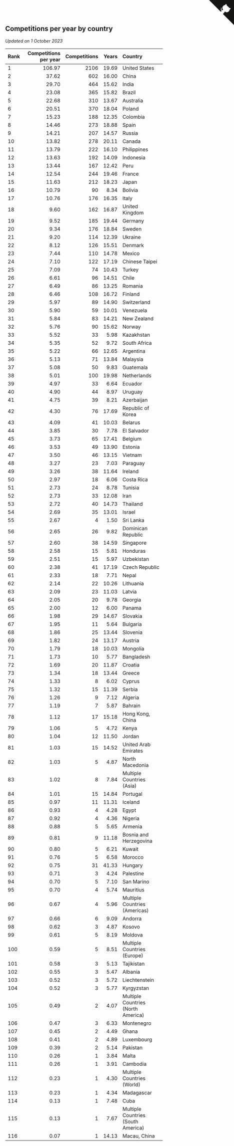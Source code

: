 ## Competitions per year by country

*Updated on  1 October 2023*

| Rank | Competitions per year | Competitions | Years | Country |
| :--- | ---: | ---: | ---: | :--- |
| 1 | 106.97 | 2106 | 19.69 | United States |
| 2 | 37.62 | 602 | 16.00 | China |
| 3 | 29.70 | 464 | 15.62 | India |
| 4 | 23.08 | 365 | 15.82 | Brazil |
| 5 | 22.68 | 310 | 13.67 | Australia |
| 6 | 20.51 | 370 | 18.04 | Poland |
| 7 | 15.23 | 188 | 12.35 | Colombia |
| 8 | 14.46 | 273 | 18.88 | Spain |
| 9 | 14.21 | 207 | 14.57 | Russia |
| 10 | 13.82 | 278 | 20.11 | Canada |
| 11 | 13.79 | 222 | 16.10 | Philippines |
| 12 | 13.63 | 192 | 14.09 | Indonesia |
| 13 | 13.44 | 167 | 12.42 | Peru |
| 14 | 12.54 | 244 | 19.46 | France |
| 15 | 11.63 | 212 | 18.23 | Japan |
| 16 | 10.79 | 90 | 8.34 | Bolivia |
| 17 | 10.76 | 176 | 16.35 | Italy |
| 18 | 9.60 | 162 | 16.87 | United Kingdom |
| 19 | 9.52 | 185 | 19.44 | Germany |
| 20 | 9.34 | 176 | 18.84 | Sweden |
| 21 | 9.20 | 114 | 12.39 | Ukraine |
| 22 | 8.12 | 126 | 15.51 | Denmark |
| 23 | 7.44 | 110 | 14.78 | Mexico |
| 24 | 7.10 | 122 | 17.19 | Chinese Taipei |
| 25 | 7.09 | 74 | 10.43 | Turkey |
| 26 | 6.61 | 96 | 14.51 | Chile |
| 27 | 6.49 | 86 | 13.25 | Romania |
| 28 | 6.46 | 108 | 16.72 | Finland |
| 29 | 5.97 | 89 | 14.90 | Switzerland |
| 30 | 5.90 | 59 | 10.01 | Venezuela |
| 31 | 5.84 | 83 | 14.21 | New Zealand |
| 32 | 5.76 | 90 | 15.62 | Norway |
| 33 | 5.52 | 33 | 5.98 | Kazakhstan |
| 34 | 5.35 | 52 | 9.72 | South Africa |
| 35 | 5.22 | 66 | 12.65 | Argentina |
| 36 | 5.13 | 71 | 13.84 | Malaysia |
| 37 | 5.08 | 50 | 9.83 | Guatemala |
| 38 | 5.01 | 100 | 19.98 | Netherlands |
| 39 | 4.97 | 33 | 6.64 | Ecuador |
| 40 | 4.90 | 44 | 8.97 | Uruguay |
| 41 | 4.75 | 39 | 8.21 | Azerbaijan |
| 42 | 4.30 | 76 | 17.69 | Republic of Korea |
| 43 | 4.09 | 41 | 10.03 | Belarus |
| 44 | 3.85 | 30 | 7.78 | El Salvador |
| 45 | 3.73 | 65 | 17.41 | Belgium |
| 46 | 3.53 | 49 | 13.90 | Estonia |
| 47 | 3.50 | 46 | 13.15 | Vietnam |
| 48 | 3.27 | 23 | 7.03 | Paraguay |
| 49 | 3.26 | 38 | 11.64 | Ireland |
| 50 | 2.97 | 18 | 6.06 | Costa Rica |
| 51 | 2.73 | 24 | 8.78 | Tunisia |
| 52 | 2.73 | 33 | 12.08 | Iran |
| 53 | 2.72 | 40 | 14.73 | Thailand |
| 54 | 2.69 | 35 | 13.01 | Israel |
| 55 | 2.67 | 4 | 1.50 | Sri Lanka |
| 56 | 2.65 | 26 | 9.82 | Dominican Republic |
| 57 | 2.60 | 38 | 14.59 | Singapore |
| 58 | 2.58 | 15 | 5.81 | Honduras |
| 59 | 2.51 | 15 | 5.97 | Uzbekistan |
| 60 | 2.38 | 41 | 17.19 | Czech Republic |
| 61 | 2.33 | 18 | 7.71 | Nepal |
| 62 | 2.14 | 22 | 10.26 | Lithuania |
| 63 | 2.09 | 23 | 11.03 | Latvia |
| 64 | 2.05 | 20 | 9.78 | Georgia |
| 65 | 2.00 | 12 | 6.00 | Panama |
| 66 | 1.98 | 29 | 14.67 | Slovakia |
| 67 | 1.95 | 11 | 5.64 | Bulgaria |
| 68 | 1.86 | 25 | 13.44 | Slovenia |
| 69 | 1.82 | 24 | 13.17 | Austria |
| 70 | 1.79 | 18 | 10.03 | Mongolia |
| 71 | 1.73 | 10 | 5.77 | Bangladesh |
| 72 | 1.69 | 20 | 11.87 | Croatia |
| 73 | 1.34 | 18 | 13.44 | Greece |
| 74 | 1.33 | 8 | 6.02 | Cyprus |
| 75 | 1.32 | 15 | 11.39 | Serbia |
| 76 | 1.26 | 9 | 7.12 | Algeria |
| 77 | 1.19 | 7 | 5.87 | Bahrain |
| 78 | 1.12 | 17 | 15.18 | Hong Kong, China |
| 79 | 1.06 | 5 | 4.72 | Kenya |
| 80 | 1.04 | 12 | 11.50 | Jordan |
| 81 | 1.03 | 15 | 14.52 | United Arab Emirates |
| 82 | 1.03 | 5 | 4.87 | North Macedonia |
| 83 | 1.02 | 8 | 7.84 | Multiple Countries (Asia) |
| 84 | 1.01 | 15 | 14.84 | Portugal |
| 85 | 0.97 | 11 | 11.31 | Iceland |
| 86 | 0.93 | 4 | 4.28 | Egypt |
| 87 | 0.92 | 4 | 4.36 | Nigeria |
| 88 | 0.88 | 5 | 5.65 | Armenia |
| 89 | 0.81 | 9 | 11.18 | Bosnia and Herzegovina |
| 90 | 0.80 | 5 | 6.21 | Kuwait |
| 91 | 0.76 | 5 | 6.58 | Morocco |
| 92 | 0.75 | 31 | 41.33 | Hungary |
| 93 | 0.71 | 3 | 4.24 | Palestine |
| 94 | 0.70 | 5 | 7.10 | San Marino |
| 95 | 0.70 | 4 | 5.74 | Mauritius |
| 96 | 0.67 | 4 | 5.96 | Multiple Countries (Americas) |
| 97 | 0.66 | 6 | 9.09 | Andorra |
| 98 | 0.62 | 3 | 4.87 | Kosovo |
| 99 | 0.61 | 5 | 8.19 | Moldova |
| 100 | 0.59 | 5 | 8.51 | Multiple Countries (Europe) |
| 101 | 0.58 | 3 | 5.13 | Tajikistan |
| 102 | 0.55 | 3 | 5.47 | Albania |
| 103 | 0.52 | 3 | 5.72 | Liechtenstein |
| 104 | 0.52 | 3 | 5.77 | Kyrgyzstan |
| 105 | 0.49 | 2 | 4.07 | Multiple Countries (North America) |
| 106 | 0.47 | 3 | 6.33 | Montenegro |
| 107 | 0.45 | 2 | 4.49 | Ghana |
| 108 | 0.41 | 2 | 4.89 | Luxembourg |
| 109 | 0.39 | 2 | 5.14 | Pakistan |
| 110 | 0.26 | 1 | 3.84 | Malta |
| 111 | 0.26 | 1 | 3.91 | Cambodia |
| 112 | 0.23 | 1 | 4.30 | Multiple Countries (World) |
| 113 | 0.23 | 1 | 4.34 | Madagascar |
| 114 | 0.13 | 1 | 7.48 | Cuba |
| 115 | 0.13 | 1 | 7.67 | Multiple Countries (South America) |
| 116 | 0.07 | 1 | 14.13 | Macau, China |


<a href="https://github.com/JustinTimeCuber/wca_statistics" class="github-corner" aria-label="View source on Github"><svg width="80" height="80" viewBox="0 0 250 250" style="fill:#151513; color:#fff; position: absolute; top: 0; border: 0; right: 0;" aria-hidden="true"><path d="M0,0 L115,115 L130,115 L142,142 L250,250 L250,0 Z"></path><path d="M128.3,109.0 C113.8,99.7 119.0,89.6 119.0,89.6 C122.0,82.7 120.5,78.6 120.5,78.6 C119.2,72.0 123.4,76.3 123.4,76.3 C127.3,80.9 125.5,87.3 125.5,87.3 C122.9,97.6 130.6,101.9 134.4,103.2" fill="currentColor" style="transform-origin: 130px 106px;" class="octo-arm"></path><path d="M115.0,115.0 C114.9,115.1 118.7,116.5 119.8,115.4 L133.7,101.6 C136.9,99.2 139.9,98.4 142.2,98.6 C133.8,88.0 127.5,74.4 143.8,58.0 C148.5,53.4 154.0,51.2 159.7,51.0 C160.3,49.4 163.2,43.6 171.4,40.1 C171.4,40.1 176.1,42.5 178.8,56.2 C183.1,58.6 187.2,61.8 190.9,65.4 C194.5,69.0 197.7,73.2 200.1,77.6 C213.8,80.2 216.3,84.9 216.3,84.9 C212.7,93.1 206.9,96.0 205.4,96.6 C205.1,102.4 203.0,107.8 198.3,112.5 C181.9,128.9 168.3,122.5 157.7,114.1 C157.9,116.9 156.7,120.9 152.7,124.9 L141.0,136.5 C139.8,137.7 141.6,141.9 141.8,141.8 Z" fill="currentColor" class="octo-body"></path></svg></a><style>.github-corner:hover .octo-arm{animation:octocat-wave 560ms ease-in-out}@keyframes octocat-wave{0%,100%{transform:rotate(0)}20%,60%{transform:rotate(-25deg)}40%,80%{transform:rotate(10deg)}}@media (max-width:500px){.github-corner:hover .octo-arm{animation:none}.github-corner .octo-arm{animation:octocat-wave 560ms ease-in-out}}</style>
